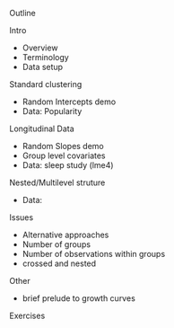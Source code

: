 Outline


Intro

- Overview
- Terminology
- Data setup

Standard clustering

- Random Intercepts demo
- Data: Popularity

Longitudinal Data

- Random Slopes demo
- Group level covariates
- Data: sleep study (lme4)


Nested/Multilevel struture

- Data: 

Issues

- Alternative approaches
- Number of groups
- Number of observations within groups
- crossed and nested

Other

- brief prelude to growth curves

Exercises